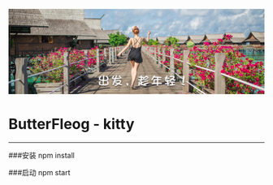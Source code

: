 ![kitty](https://raw.githubusercontent.com/ExcaliburTuring/kitty/master/src/index/img/A.jpg)
# ButterFleog - kitty

------

###安装
npm install

###启动
npm start
